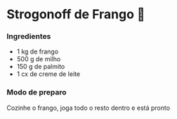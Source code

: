 # Strogonoff de Frango :chicken:

### Ingredientes

- 1 kg de frango
- 500 g de milho
- 150 g de palmito
- 1 cx de creme de leite

### Modo de preparo

Cozinhe o frango, joga todo o resto dentro e está pronto



​	

